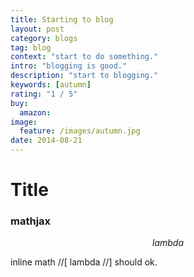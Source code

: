 ```yaml
---
title: Starting to blog
layout: post
category: blogs
tag: blog
context: "start to do something."
intro: "blogging is good."
description: "start to blogging."
keywords: [autumn]
rating: "1 / 5"
buy:
  amazon: 
image:
  feature: /images/autumn.jpg
date: 2014-08-21
---
```


# Title


### mathjax

$$lambda$$

inline math //[ lambda //] should ok.

